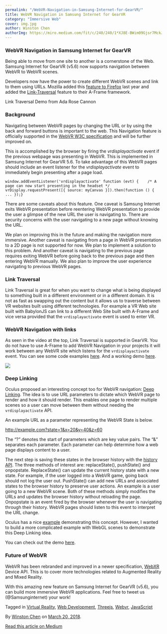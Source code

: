 ```yaml
---
permalink: "/WebVR-Navigation-in-Samsung-Internet-for-GearVR/"
title: WebVR Navigation in Samsung Internet for GearVR
category: "Immersive Web"
cover: img.jpg
author: Winston Chen
authorImg: https://miro.medium.com/fit/c/240/240/1*XJ8E-BWim09Gjsr7MckJSQ.jpeg
---
```


### WebVR Navigation in Samsung Internet for GearVR

Being able to move from one site to another is a cornerstone of the Web. Samsung Internet for GearVR (v5.6) now supports navigation between WebVR to WebVR scenes.

Developers now have the power to create different WebVR scenes and link to them using URLs. Mozilla added this [feature to Firefox](https://blog.mozvr.com/link-traversal/) last year and added the [Link-Traversal](https://blog.mozvr.com/link-traversal/) feature to their A-Frame framework.

Link Traversal Demo from Ada Rose Cannon

### Background

Navigating between WebVR pages by changing the URL or by using the back and forward buttons is important to the web. This Navigation feature is officially supported in the [WebVR W3C specification](https://immersive-web.github.io/webvr/spec/1.1/#interface-vrdisplayeventreason) and will be further improved on.

This is accomplished by the browser by firing the _vrdisplayactivate_ event if the previous webpage was presenting in WebVR. This is implemented in Samsung Internet for GearVR 5.6. To take advantage of this WebVR pages should include an event listener for the _vrdisplayactivate_ event to immediately begin presenting after a page load.

    window.addEventListener('vrdisplayactivate' function (evt) {    /* A page can now start presenting in the headset */  vrDisplay.requestPresent([{ source: myCanvas }]).then(function () { ... });}

There are some caveats about this feature. One caveat is Samsung Internet exits WebVR presentation before reentering WebVR presentation to provide the user a glimpse of the new URL the user is navigating to. There are security concerns with the user navigating to a new page without knowing the URL.

We plan on improving this in the future and making the navigation more immersive. Another caveat is navigating from a page in WebVR presentation to a 2D page is not supported for now. We plan to implement a solution to this problem. And another caveat is navigating to the previous page requires exiting WebVR before going back to the previous page and then entering WebVR manually. We also plan to improve the user experience navigating to previous WebVR pages.

### Link Traversal

Link Traversal is great for when you want to change what is being displayed to something built in a different environment or in a different domain. It is not as fast as swapping out the content but it allows us to traverse between VR websites built using different technologies. For example a VR Web site built with BabylonJS can link to a different Web Site built with A-Frame and vice versa provided that the `vrdisplayactivate` event is used to enter VR.

### WebVR Navigation with links

As seen in the video at the top, Link Traversal is supported in GearVR. You do not have to use A-Frame to add WebVR Navigation in your projects it will work between any WebVR site which listens for the `vrdisplayactivate` event. You can see some code examples [here](https://github.com/SamsungInternet/WebVR-navigation-demos). And a working demo [here](https://samsunginter.net/WebVR-navigation-demos/links-galaxy.html).

![](https://cdn-images-1.medium.com/max/800/1*NYKBs6VmiVNc7ecHwYyalA.png)

### Deep Linking

Oculus proposed an interesting concept too for WebVR navigation: [Deep Linking](https://developer.oculus.com/documentation/vrweb/latest/concepts/carmel-navigation/). The idea is to use URL parameters to dictate which WebVR page to render and how it should render. This enables one page to render multiple scenes so a user can move between them without needing the `vrdisplayactivate` API.

An example URL as a parameter representing the WebVR State is below.

http://example.com?state=1&x=20&y=40&z=60

The “?” denotes the start of parameters which are key value pairs. The “&” separates each parameter. Each parameter can help determine how a web page displays content to a user.

The next step is saving these states in the browser history with the [history API](https://developer.mozilla.org/en-US/docs/Web/API/History_API). The three methods of interest are: replaceState(), pushState() and onpopstate. ReplaceState() can update the current history state with a new state. For example, if the user logged into a WebVR game, going back should not log the user out. PushState() can add new URLs and associated states to the browser history to preserve user actions. An example is a user going to a new WebVR scene. Both of these methods simply modifies the URLs and updates the browser history without reloading the page. Onpopstate is an event fired by the browser whenever the user is navigating through their history. WebVR pages should listen to this event to interpret the URL change.

Oculus has a nice [example](https://s3.amazonaws.com/static.oculus.com/carmel/WebVRSamples/Navigation/index.html?depth=1) demonstrating this concept. However, I wanted to build a more complicated example with WebGL scenes to demonstrate this Deep Linking idea.

You can check out the demo [here](https://samsunginter.net/WebVR-navigation-demos/deep-link.html?state=1).

### Future of WebVR

WebVR has been rebranded and improved in a newer specification, [WebXR](https://immersive-web.github.io/webxr/spec/latest/) Device API. This is to cover more technologies related to Augmented Reality and Mixed Reality.

With this amazing new feature on Samsung Internet for GearVR (v5.6), you can build more immersive WebVR applications. Feel free to tweet us (@Samsunginternet) your work!

Tagged in [Virtual Reality](https://medium.com/tag/virtual-reality), [Web Development](https://medium.com/tag/web-development), [Threejs](https://medium.com/tag/threejs), [Webvr](https://medium.com/tag/webvr), [JavaScript](https://medium.com/tag/javascript)

By [Winston Chen](https://medium.com/@winstonchen1337) on [March 20, 2018](https://medium.com/p/3fd88c91e0a6).

[Read this article on Medium](https://medium.com/@winstonchen1337/webvr-navigation-in-samsung-internet-for-gearvr-3fd88c91e0a6)
